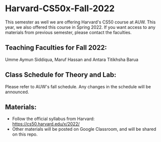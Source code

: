 # Harvard-CS50x-Fall-2022
This semester as well we are offering Harvard's CS50 course at AUW. This year, we also offered this course in Spring 2022. If you want access to any materials from previous semester, please contact the faculties. 
## Teaching Faculties for Fall 2022: 
Umme Aymun Siddiqua, Maruf Hassan and Antara Titikhsha Barua
## Class Schedule for Theory and Lab:
Please refer to AUW's fall schedule. Any changes in the schedule will be announced. 
## Materials:
 - Follow the official syllabus from Harvard: https://cs50.harvard.edu/x/2022/
 - Other materials will be posted on Google Classroom, and will be shared on this repo. 

